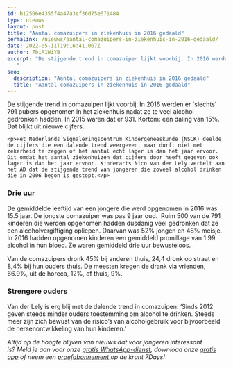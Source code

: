 ```yaml
---
id: b12506e4355f4a47a3ef36d75e671484
type: nieuws
layout: post
title: "Aantal comazuipers in ziekenhuis in 2016 gedaald"
permalink: /nieuws/aantal-comazuipers-in-ziekenhuis-in-2016-gedaald/
date: 2022-05-11T19:16:41.067Z
author: 7biA1WiYB
excerpt: "De stijgende trend in comazuipen lijkt voorbij. In 2016 werden er 'slechts' 791 pubers opgenomen in het ziekenhuis nadat ze te veel alcohol gedronken hadden. In 2015 waren dat er 931. Kortom: een daling van 15%. Dat blijkt uit nieuwe cijfers.
   "
seo:
  description: "Aantal comazuipers in ziekenhuis in 2016 gedaald"
  title: "Aantal comazuipers in ziekenhuis in 2016 gedaald"
---
```

De stijgende trend in comazuipen lijkt voorbij. In 2016 werden er 'slechts' 791 pubers opgenomen in het ziekenhuis nadat ze te veel alcohol gedronken hadden. In 2015 waren dat er 931. Kortom: een daling van 15%. Dat blijkt uit nieuwe cijfers.
   

    <p>Het Nederlands Signaleringscentrum Kindergeneeskunde (NSCK) deelde de cijfers die een dalende trend weergeven, maar durft niet met zekerheid te zeggen of het aantal echt lager is dan het jaar ervoor. Dit omdat het aantal ziekenhuizen dat cijfers door heeft gegeven ook lager is dan het jaar ervoor. Kinderarts Nico van der Lely vertelt aan het AD dat de stijgende trend van jongeren die zoveel alcohol drinken die in 2006 begon is gestopt.</p>
<h3>Drie uur</h3>
<p>De gemiddelde leeftijd van een jongere die werd opgenomen in 2016 was 15.5 jaar. De jongste comazuiper was pas 9 jaar oud.  Ruim 500 van de 791 kinderen die werden opgenomen hadden dusdanig veel gedronken dat ze een alcoholvergiftiging opliepen. Daarvan was 52% jongen en 48% meisje. In 2016 hadden opgenomen kinderen een gemiddeld promillage van 1.99 alcohol in hun bloed. Ze waren gemiddeld drie uur bewusteloos.</p>
<p>Van de comazuipers dronk 45% bij anderen thuis, 24,4 dronk op straat en 8,4% bij hun ouders thuis. De meesten kregen de drank via vrienden, 66.9%, uit de horeca, 12%, of thuis, 9%.</p>
<h3>Strengere ouders</h3>
<p>Van der Lely is erg blij met de dalende trend in comazuipen: ‘Sinds 2012 geven steeds minder ouders toestemming om alcohol te drinken. Steeds meer zijn zich bewust van de risico’s van alcoholgebruik voor bijvoorbeeld de hersenontwikkeling van hun kinderen.’</p>
<p><em>Altijd op de hoogte blijven van nieuws dat voor jongeren interessant is? Meld je aan voor onze </em><a href="https://7dagen.netlify.app/whatsapp"><em>gratis WhatsApp-dienst</em></a><em>, download onze </em><a href="https://7dagen.netlify.app/app"><em>gratis app</em></a><em> of neem een </em><a href="https://abonneren.sevendays.nl/abonneren/abonnementen/ae/artikel"><em>proefabonnement </em></a><em>op de krant 7Days!</em></p>  

